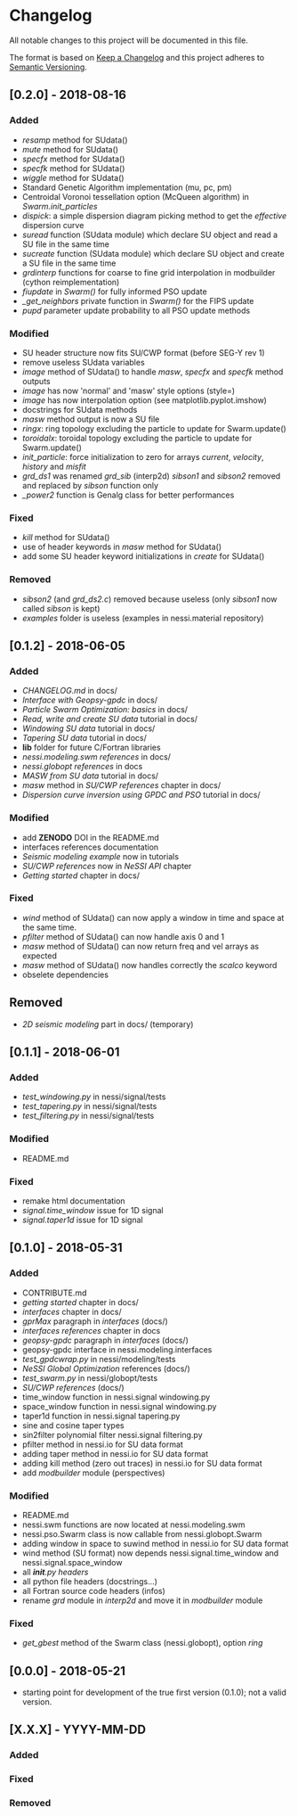 # Changelog
All notable changes to this project will be documented in this file.

The format is based on [Keep a Changelog](http://keepachangelog.com/en/1.0.0/)
and this project adheres to [Semantic Versioning](http://semver.org/spec/v2.0.0.html).

## [0.2.0] - 2018-08-16

### Added
- *resamp* method for SUdata()
- *mute* method for SUdata()
- *specfx* method for SUdata()
- *specfk* method for SUdata()
- *wiggle* method for SUdata()
- Standard Genetic Algorithm implementation (mu, pc, pm)
- Centroidal Voronoi tessellation option (McQueen algorithm) in *Swarm.init_particles*
- *dispick*: a simple dispersion diagram picking method to get the *effective* dispersion curve
- *suread* function (SUdata module) which declare SU object and read a SU file in the same time
- *sucreate* function (SUdata module) which declare SU object and create a SU file in the same time
- *grdinterp* functions for coarse to fine grid interpolation in modbuilder (cython reimplementation)
- *fiupdate* in *Swarm()* for fully informed PSO update
- *_get_neighbors* private function in *Swarm()* for the FIPS update
- *pupd* parameter update probability to all PSO update methods

### Modified
- SU header structure now fits SU/CWP format (before SEG-Y rev 1)
- remove useless SUdata variables
- *image* method of SUdata() to handle *masw*, *specfx* and *specfk* method outputs
- *image* has now 'normal' and 'masw' style options (style=)
- *image* has now interpolation option (see matplotlib.pyplot.imshow)
- docstrings for SUdata methods
- *masw* method output is now a SU file
- *ringx*: ring topology excluding the particle to update for Swarm.update()
- *toroidalx*: toroidal topology excluding the particle to update for Swarm.update()
- *init_particle*: force initialization to zero for arrays *current*, *velocity*, *history* and *misfit*
- *grd_ds1* was renamed *grd_sib* (interp2d) *sibson1* and *sibson2* removed and replaced by *sibson* function only
- *_power2* function is Genalg class for better performances

### Fixed
- *kill* method for SUdata()
- use of header keywords in *masw* method for SUdata()
- add some SU header keyword initializations in *create* for SUdata()

### Removed
- *sibson2* (and *grd_ds2.c*) removed because useless (only *sibson1* now called *sibson* is kept)
- *examples* folder is useless (examples in nessi.material repository)

## [0.1.2] - 2018-06-05

### Added
- *CHANGELOG.md* in docs/
- *Interface with Geopsy-gpdc* in docs/
- *Particle Swarm Optimization: basics* in docs/
- *Read, write and create SU data* tutorial in docs/
- *Windowing SU data* tutorial in docs/
- *Tapering SU data* tutorial in docs/
- **lib** folder for future C/Fortran libraries
- *nessi.modeling.swm references* in docs/
- *nessi.globopt references* in docs
- *MASW from SU data* tutorial in docs/
- *masw* method in *SU/CWP references* chapter in docs/
- *Dispersion curve inversion using GPDC and PSO* tutorial in docs/

### Modified
- add __ZENODO__ DOI in the README.md
- interfaces references documentation
- *Seismic modeling example* now in tutorials
- *SU/CWP references* now in *NeSSI API* chapter
- *Getting started* chapter in docs/

### Fixed
- *wind* method of SUdata() can now apply a window in time and space at the same time.
- *pfilter* method of SUdata() can now handle axis 0 and 1
- *masw* method of SUdata() can now return freq and vel arrays as expected
- *masw* method of SUdata() now handles correctly the *scalco* keyword
- obselete dependencies

## Removed
- *2D seismic modeling* part in docs/ (temporary)

## [0.1.1] - 2018-06-01

### Added
- *test_windowing.py* in nessi/signal/tests
- *test_tapering.py* in nessi/signal/tests
- *test_filtering.py* in nessi/signal/tests

### Modified
- README.md

### Fixed
- remake html documentation
- *signal.time_window* issue for 1D signal
- *signal.taper1d* issue for 1D signal

## [0.1.0] - 2018-05-31

### Added
- CONTRIBUTE.md
- *getting started* chapter in docs/
- *interfaces* chapter in docs/
- *gprMax* paragraph in *interfaces* (docs/)
- *interfaces references* chapter in docs
- *geopsy-gpdc* paragraph in *interfaces* (docs/)
- geopsy-gpdc interface in nessi.modeling.interfaces
- *test_gpdcwrap.py* in nessi/modeling/tests
- *NeSSI Global Optimization* references (docs/)
- *test_swarm.py* in nessi/globopt/tests
- *SU/CWP references* (docs/)
- time_window function in nessi.signal windowing.py
- space_window function in nessi.signal windowing.py
- taper1d function in nessi.signal tapering.py
- sine and cosine taper types
- sin2filter polynomial filter nessi.signal filtering.py
- pfilter method in nessi.io for SU data format
- adding taper method in nessi.io for SU data format
- adding kill method (zero out traces) in nessi.io for SU data format
- add *modbuilder* module (perspectives)

### Modified
- README.md
- nessi.swm functions are now located at nessi.modeling.swm
- nessi.pso.Swarm class is now callable from nessi.globopt.Swarm
- adding window in space to suwind method in nessi.io for SU data format
- wind method (SU format) now depends nessi.signal.time_window and nessi.signal.space_window
- all *__init__.py headers*
- all python file headers (docstrings...)
- all Fortran source code headers (infos)
- rename *grd* module in *interp2d* and move it in *modbuilder* module

### Fixed
- *get_gbest* method of the Swarm class (nessi.globopt), option *ring*

## [0.0.0] - 2018-05-21
- starting point for development of the true first version (0.1.0); not a valid version.

## [X.X.X] - YYYY-MM-DD
### Added
### Fixed
### Removed
